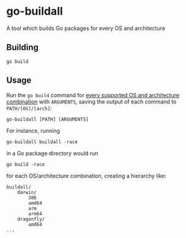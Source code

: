 go-buildall
===========

A tool which builds Go packages for every OS and architecture

Building
--------

    go build

Usage
-----

Run the `go build` command for
[every supported OS and architecture combination](https://golang.org/doc/install/source#environment)
with `ARGUMENTS`, saving the output of each command to `PATH/[OS]/[arch]`:

    go-buildall [PATH] [ARGUMENTS]

For instance, running

    go-buildall buildall -race

in a Go package directory would run

    go build -race

for each OS/architecture combination, creating a hierarchy like:

    buildall/
        darwin/
            386
            amd64
            arm
            arm64
        dragonfly/
            amd64
	...
